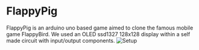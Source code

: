 # FlappyPig

FlappyPig is an arduino uno based game aimed to clone the famous mobile game FlappyBird. We used an OLED ssd1327 128x128 display within a self made circuit with input/output components.
![Setup](https://i.ibb.co/kHgDxfy/IMG-1617.jpg)
